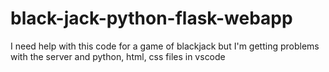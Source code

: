 # black-jack-python-flask-webapp
I need help with this code for a game of blackjack but I'm getting problems with the server and python, html, css files in vscode
